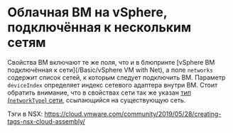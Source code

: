 # Облачная ВМ на vSphere, подключённая к нескольким сетям

Свойства ВМ включают те же поля, что и в блюпринте [vSphere ВМ подключённая к сети](/Basic/vSphere VM with Net),
а поле `networks` содержит список сетей, к которым следует подключить ВМ. Параметр `deviceIndex` определяет индекс
сетевого адаптера внутри ВМ. Стоит обратить внимание, что в свойствах сети так же указан [тип (`networkType`) сети](https://docs.vmware.com/en/vRealize-Automation/8.0/Using-and-Managing-Cloud-Assembly/GUID-68197096-1155-49C0-8043-D6DDE4EED28E.html),
ссылающийся на существующую сеть.


Тэги в NSX: https://cloud.vmware.com/community/2019/05/28/creating-tags-nsx-cloud-assembly/